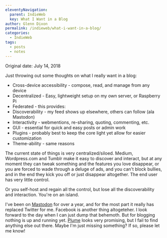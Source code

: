 ```yaml
---
eleventyNavigation:
  parent: IndieWeb
  key: What I Want in a Blog
author: Glenn Dixon
permalink: /indieweb/what-i-want-in-a-blog/
categories:
  - IndieWeb
tags:
  - posts
  - notes
---
```

Original date: July 14, 2018

Just throwing out some thoughts on what I really want in a blog:

  * Cross-device accessibility - compose, read, and manage from any device
  * Decentralized - Easy, lightweight setup on my own server, or Raspberry Pi
  * Federated - this provides:
  * Discoverability - my feed shows up elsewhere, others can follow (ala Mastodon)
  * Interactivity - webmentions, re-sharing, quoting, commenting, etc.
  * GUI - essential for quick and easy posts or admin work
  * Plugins - probably best to keep the core light yet allow for easier customization
  * Theme-ability - same reasons

The current state of things is very centralized/siloed. Medium, Wordpress.com and Tumblr make it easy to discover and interact, but at any moment they can tweak something and the features you love disappear, or you are forced to wade through a deluge of ads, and you can't block bullies, and in the end they kick you off or just disappear altogether. The end user has very little control.

Or you self-host and regain all the control, but lose all the discoverability and interaction. You're on an island.

I've been on [Mastodon][1] for over a year, and for the most part it really has replaced Twitter for me. Facebook is another thing altogeteher. I look forward to the day when I can just dump that behemoth. But for blogging nothing is up and running yet. [Plume][2] looks very promising, but I fail to find anything else out there. Maybe I'm just missing something? If so, please let me know!

 [1]: http://joinmastodon.org
 [2]: https://github.com/Plume-org/Plume
